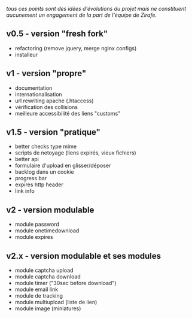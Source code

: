 *tous ces points sont des idées d'évolutions du projet mais ne constituent aucunement un engagement de la part de l'équipe de Zirafe.*

## v0.5 - version "fresh fork"
* refactoring (remove jquery, merge nginx configs)
* installeur

## v1 - version "propre"
* documentation
* internationalisation
* url rewriting apache (.htaccess)
* vérification des collisions
* meilleure accessibilité des liens "customs"

## v1.5 - version "pratique"
* better checks type mime
* scripts de netoyage (liens expirés, vieux fichiers)
* better api
* formulaire d'upload en glisser/déposer
* backlog dans un cookie
* progress bar
* expires http header
* link info

## v2 - version modulable
* module password
* module onetimedownload
* module expires

## v2.x - version modulable et ses modules
* module captcha upload
* module captcha download
* module timer ("30sec before download")
* module email link
* module de tracking
* module multiupload (liste de lien)
* module image (miniatures)
